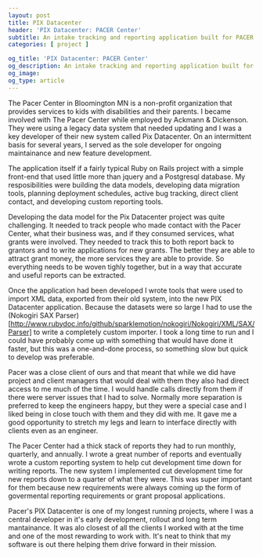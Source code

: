```yaml
---
layout: post
title: PIX Datacenter
header: 'PIX Datacenter: PACER Center'
subtitle: An intake tracking and reporting application built for PACER
categories: [ project ]

og_title: 'PIX Datacenter: PACER Center'
og_description: An intake tracking and reporting application built for PACER
og_image:
og_type: article
---
```


The Pacer Center in Bloomington MN is a non-profit organization that provides services to kids with disabilities and their parents. I became involved with The Pacer Center while employed by Ackmann & Dickenson. They were using a legacy data system that needed updating and I was a key developer of their new system called Pix Datacenter. On an intermittent basis for several years, I served as the sole developer for ongoing maintainance and new feature development.

The application itself if a fairly typical Ruby on Rails project with a simple front-end that used little more than jquery and a Postgresql database. My resposibilities were building the data models, developing data migration tools, planning deployment schedules, active bug tracking, direct client contact, and developing custom reporting tools.

Developing the data model for the Pix Datacenter project was quite challenging. It needed to track people who made contact with the Pacer Center, what their business was, and if they consumed services, what grants were involved. They needed to track this to both report back to grantors and to write applications for new grants. The better they are able to attract grant money, the more services they are able to provide. So everything needs to be woven tighly together, but in a way that accurate and useful reports can be extracted.

Once the application had been developed I wrote tools that were used to import XML data, exported from their old system, into the new PIX Datacenter application. Because the datasets were so large I had to use the (Nokogiri SAX Parser)[http://www.rubydoc.info/github/sparklemotion/nokogiri/Nokogiri/XML/SAX/Parser] to write a completely custom importer. I took a long time to run and I could have probably come up with something that would have done it faster, but this was a one-and-done process, so something slow but quick to develop was preferable.

Pacer was a close client of ours and that meant that while we did have project and client managers that would deal with them they also had direct access to me much of the time. I would handle calls directly from them if there were server issues that I had to solve. Normally more separation is preferred to keep the engineers happy, but they were a special case and I liked being in close touch with them and they did with me. It gave me a good opportunity to stretch my legs and learn to interface directly with clients even as an engineer.

The Pacer Center had a thick stack of reports they had to run monthly, quarterly, and annually. I wrote a great number of reports and eventually wrote a custom reporting system to help cut development time down for writing reports. The new system I implemented cut development time for new reports down to a quarter of what they were. This was super important for them because new requirements were always coming up the form of govermental reporting requirements or grant proposal applications.

Pacer's PIX Datacenter is one of my longest running projects, where I was a central developer in it's early development, rollout and long term mantainance. It was alo closest of all the clients I worked with at the time and one of the most rewarding to work with. It's neat to think that my software is out there helping them drive forward in their mission.
